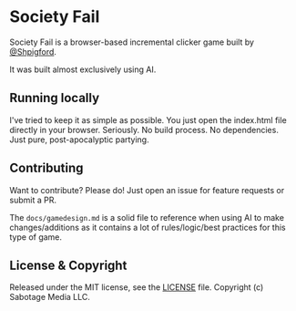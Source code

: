 # Society Fail

Society Fail is a browser-based incremental clicker game built by [@Shpigford](https://twitter.com/Shpigford).

It was built almost exclusively using AI.

## Running locally

I've tried to keep it as simple as possible. You just open the index.html file directly in your browser. Seriously. No build process. No dependencies. Just pure, post-apocalyptic partying.

## Contributing

Want to contribute? Please do! Just open an issue for feature requests or submit a PR.

The `docs/gamedesign.md` is a solid file to reference when using AI to make changes/additions as it contains a lot of rules/logic/best practices for this type of game.

## License & Copyright

Released under the MIT license, see the [LICENSE](https://github.com/Shpigford/society-fail/blob/main/LICENSE) file. Copyright (c) Sabotage Media LLC.
